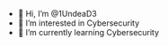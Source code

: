 - 👋 Hi, I’m @1UndeaD3
- 👀 I’m interested in Cybersecurity
- 🌱 I’m currently learning Cybersecurity

<!---
1UndeaD3/1UndeaD3 is a ✨ special ✨ repository because its `README.md` (this file) appears on your GitHub profile.
You can click the Preview link to take a look at your changes.
--->
